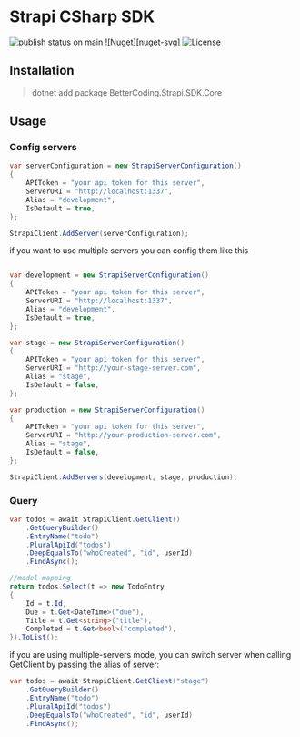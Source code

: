 # Strapi CSharp SDK
![publish status on main](https://github.com/strapi-extensions/strapi-csharp-sdk/actions/workflows/nuget-publish.yml/badge.svg)
[![Nuget][nuget-svg]][nuget-link]
[![License][license-svg]][license-link]


## Installation

> dotnet add package BetterCoding.Strapi.SDK.Core 

## Usage


### Config servers

```csharp
var serverConfiguration = new StrapiServerConfiguration()
{
    APIToken = "your api token for this server",
    ServerURI = "http://localhost:1337",
    Alias = "development",
    IsDefault = true,
};

StrapiClient.AddServer(serverConfiguration);
```

if you want to use multiple servers you can config them like this

```csharp

var development = new StrapiServerConfiguration()
{
    APIToken = "your api token for this server",
    ServerURI = "http://localhost:1337",
    Alias = "development",
    IsDefault = true,
};

var stage = new StrapiServerConfiguration()
{
    APIToken = "your api token for this server",
    ServerURI = "http://your-stage-server.com",
    Alias = "stage",
    IsDefault = false,
};

var production = new StrapiServerConfiguration()
{
    APIToken = "your api token for this server",
    ServerURI = "http://your-production-server.com",
    Alias = "stage",
    IsDefault = false,
};

StrapiClient.AddServers(development, stage, production);
```


### Query


```csharp
var todos = await StrapiClient.GetClient()
    .GetQueryBuilder()
    .EntryName("todo")
    .PluralApiId("todos")
    .DeepEqualsTo("whoCreated", "id", userId)
    .FindAsync();

//model mapping
return todos.Select(t => new TodoEntry
{
    Id = t.Id,
    Due = t.Get<DateTime>("due"),
    Title = t.Get<string>("title"),
    Completed = t.Get<bool>("completed"),
}).ToList();
```

if you are using multiple-servers mode, you can switch server when calling GetClient by passing the alias of server:

```csharp
var todos = await StrapiClient.GetClient("stage")
    .GetQueryBuilder()
    .EntryName("todo")
    .PluralApiId("todos")
    .DeepEqualsTo("whoCreated", "id", userId)
    .FindAsync();
```

 [license-svg]: https://img.shields.io/badge/license-BSD-lightgrey.svg
 [license-link]: https://github.com/strapi-extensions/strapi-csharp-sdk/blob/main/LICENSE
 [nuget-link]: https://www.nuget.org/packages/BetterCoding.Strapi.SDK.Core
 [github-repo]: https://github.com/strapi-extensions/strapi-csharp-sdk 